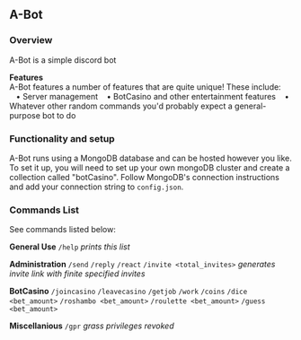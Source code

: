 ## A-Bot
### Overview
A-Bot is a simple discord bot

__Features__<br>
A-Bot features a number of features that are quite unique! These include:
&nbsp;&nbsp;&nbsp;• Server management
&nbsp;&nbsp;&nbsp;• BotCasino and other entertainment features
&nbsp;&nbsp;&nbsp;• Whatever other random commands you'd probably expect a general-purpose bot to do
### Functionality and setup
A-Bot runs using a MongoDB database and can be hosted however you like. To set it up, you will need to set up your own mongoDB cluster and create a collection called "botCasino". Follow MongoDB's connection instructions and add your connection string to `config.json`.

### Commands List

See commands listed below:

__General Use__
`/help` *prints this list* 

__Administration__
`/send`
`/reply`
`/react`
`/invite <total_invites>` *generates invite link with finite specified invites*

__BotCasino__
`/joincasino`
`/leavecasino`
`/getjob`
`/work`
`/coins`
`/dice <bet_amount>`
`/roshambo <bet_amount>`
`/roulette <bet_amount>`
`/guess <bet_amount>`

__Miscellanious__
`/gpr` *grass privileges revoked*
